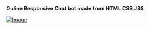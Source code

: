 **Online Responsive Chat bot made from HTML CSS JSS**

<a href="https://rojansapkota.com.np/">
         <img alt="Image" src="https://image.thum.io/get/width/1200/png/wait/1/https://chat.rojansapkota.com.np/">
      </a>
